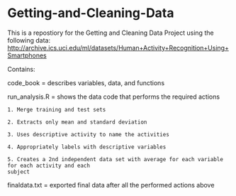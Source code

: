 # Getting-and-Cleaning-Data

This is a repostiory for the Getting and Cleaning Data Project using the following data:
  http://archive.ics.uci.edu/ml/datasets/Human+Activity+Recognition+Using+Smartphones
  
Contains:

  code_book = describes variables, data, and functions
  
  run_analysis.R = shows the data code that performs the required actions
  
    1. Merge training and test sets
    
    2. Extracts only mean and standard deviation
    
    3. Uses descriptive activity to name the activities
    
    4. Appropriately labels with descriptive variables
    
    5. Creates a 2nd independent data set with average for each variable for each activity and each           
    subject
    
  finaldata.txt = exported final data after all the performed actions above
